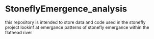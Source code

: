 # StoneflyEmergence_analysis
this repository is intended to store data and code used in the stonefly project lookinf at emergance patterns of stonefly emergance within the flathead river
